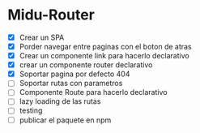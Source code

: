 # Midu-Router

- [x] Crear un SPA
- [x] Porder navegar entre paginas con el boton de atras
- [x] Crear un componente link para hacerlo declarativo
- [x] crear un componente router declarativo
- [x] Soportar pagina por defecto 404
- [ ] Soportar rutas con parametros
- [ ] Componente Route para hacerlo declarativo
- [ ] lazy loading de las rutas
- [ ] testing
- [ ] publicar el paquete en npm
